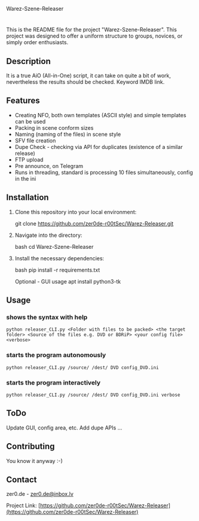 Warez-Szene-Releaser
#

This is the README file for the project "Warez-Szene-Releaser". This project was designed to offer a uniform structure to groups, novices, or simply order enthusiasts.

## Description

It is a true AiO (All-in-One) script, it can take on quite a bit of work, nevertheless the results should be checked. Keyword IMDB link.

## Features

* Creating NFO, both own templates (ASCII style) and simple templates can be used
* Packing in scene conform sizes
* Naming (naming of the files) in scene style
* SFV file creation
* Dupe Check - checking via API for duplicates (existence of a similar release)
* FTP upload
* Pre announce, on Telegram
* Runs in threading, standard is processing 10 files simultaneously, config in the ini


## Installation

1. Clone this repository into your local environment:

    git clone https://github.com/zer0de-r00tSec/Warez-Releaser.git 
    

2. Navigate into the directory:

    bash
    cd Warez-Szene-Releaser
    

3. Install the necessary dependencies:

    bash
    pip install -r requirements.txt

    Optional - GUI usage
    apt install python3-tk
    

## Usage

### shows the syntax with help
    python releaser_CLI.py <Folder with files to be packed> <the target folder> <Source of the files e.g. DVD or BDRiP> <your config file> <verbose>


### starts the program autonomously
    python releaser_CLI.py /source/ /dest/ DVD config_DVD.ini

### starts the program interactively
    python releaser_CLI.py /source/ /dest/ DVD config_DVD.ini verbose



## ToDo
  Update GUI, config area, etc.
  Add dupe APIs
  ...

## Contributing

You know it anyway :-)

## Contact

zer0.de - zer0.de@inbox.lv

Project Link: [https://github.com/zer0de-r00tSec/Warez-Releaser](https://github.com/zer0de-r00tSec/Warez-Releaser)
